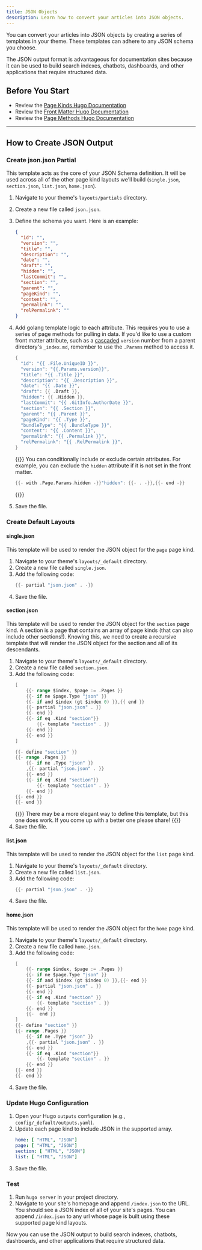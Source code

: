 ```yaml
---
title: JSON Objects
description: Learn how to convert your articles into JSON objects.
---
```


You can convert your articles into JSON objects by creating a series of templates in your theme. These templates can adhere to any JSON schema you choose.

The JSON output format is advantageous for documentation sites because it can be used to build search indexes, chatbots, dashboards, and other applications that require structured data.

## Before You Start

- Review the [Page Kinds Hugo Documentation](https://gohugo.io/templates/section-templates/#page-kinds)
- Review the [Front Matter Hugo Documentation](https://gohugo.io/content-management/front-matter/)
- Review the [Page Methods Hugo Documentation](https://gohugo.io/quick-reference/methods/#page)
---

## How to Create JSON Output

### Create json.json Partial 

This template acts as the core of your JSON Schema definition. It will be used across all of the other page kind layouts we'll build (`single.json`, `section.json`, `list.json`, `home.json`).

1. Navigate to your theme's `layouts/partials` directory.
2. Create a new file called `json.json`.
3. Define the schema you want. Here is an example:
   ```json
   {
     "id": "",
     "version": "",
     "title": "",
     "description": "",
     "date": "",
     "draft": "",
     "hidden": "",
     "lastCommit": "",
     "section": "",
     "parent": "",
     "pageKind": "",
     "content": "",
     "permalink": "",
     "relPermalink": ""
   }
   ```
4. Add golang template logic to each attribute. This requires you to use a series of page methods for pulling in data. If you'd like to use a custom front matter attribute, such as a [cascaded](https://gohugo.io/content-management/front-matter/#cascade) `version` number from a parent directory's `_index.md`, remember to use the `.Params` method to access it.
   ```go
   {
     "id": "{{ .File.UniqueID }}",
     "version": "{{.Params.version}}",
     "title": "{{ .Title }}",
     "description": "{{ .Description }}",
     "date": "{{ .Date }}",
     "draft": {{ .Draft }}, 
     "hidden": {{ .Hidden }},
     "lastCommit": "{{ .GitInfo.AuthorDate }}",
     "section": "{{ .Section }}",
     "parent": "{{ .Parent }}",
     "pageKind": "{{ .Type }}",
     "bundleType": "{{ .BundleType }}",
     "content": "{{ .Content }}",
     "permalink": "{{ .Permalink }}",
     "relPermalink": "{{ .RelPermalink }}",
   }
   ```
   {{<notice tip >}}
   You can conditionally include or exclude certain attributes. For example, you can exclude the `hidden` attribute if it is not set in the front matter.

   ```go
   {{- with .Page.Params.hidden -}}"hidden": {{- . -}},{{- end -}}
   ```
   {{</notice>}}

5. Save the file.

### Create Default Layouts

#### single.json

This template will be used to render the JSON object for the `page` page kind.

1. Navigate to your theme's `layouts/_default` directory.
2. Create a new file called `single.json`.
3. Add the following code:
   ```go
   {{- partial "json.json" . -}}
   ```
4. Save the file.

#### section.json 

This template will be used to render the JSON object for the `section` page kind. A section is a page that contains an array of page kinds (that can also include other sections!). Knowing this, we need to create a recursive template that will render the JSON object for the section and all of its descendants.

1. Navigate to your theme's `layouts/_default` directory.
2. Create a new file called `section.json`.
3. Add the following code:
   ```go 
   [
       {{- range $index, $page := .Pages }}
       {{- if ne $page.Type "json" }}
       {{- if and $index (gt $index 0) }},{{ end }}
       {{- partial "json.json" . }}
       {{- end }}
       {{- if eq .Kind "section"}}
           {{- template "section" . }}
       {{- end }}
       {{- end }}
   ]

   {{- define "section" }}
   {{- range .Pages }}
       {{- if ne .Type "json" }}
       ,{{- partial "json.json" . }}
       {{- end }}
       {{- if eq .Kind "section"}}
           {{- template "section" . }}
       {{- end }}
   {{- end }}
   {{- end }}
   ```
   {{<notice note>}}
   There may be a more elegant way to define this template, but this one does work. If you come up with a better one please share!
   {{</notice>}}
4. Save the file.


#### list.json

This template will be used to render the JSON object for the `list` page kind.

1. Navigate to your theme's `layouts/_default` directory.
2. Create a new file called `list.json`.
3. Add the following code:
   ```go
   {{- partial "json.json" . -}}
   ```
4. Save the file.

#### home.json

This template will be used to render the JSON object for the `home` page kind.

1. Navigate to your theme's `layouts/_default` directory.
2. Create a new file called `home.json`.
3. Add the following code:
   ```go
   [
       {{- range $index, $page := .Pages }}
       {{- if ne $page.Type "json" }}
       {{- if and $index (gt $index 0) }},{{- end }}
       {{- partial "json.json" . }}
       {{- end }}
       {{- if eq .Kind "section" }}
           {{- template "section" . }}
       {{- end }}
       {{-  end }}
   ]
   {{- define "section" }}
   {{- range .Pages }}
       {{- if ne .Type "json" }}
       ,{{- partial "json.json" . }}
       {{- end }}
       {{- if eq .Kind "section"}}
           {{- template "section" . }}
       {{- end }}
   {{- end }}
   {{- end }}
   ```
5. Save the file.

### Update Hugo Configuration

1. Open your Hugo `outputs` configuration (e.g., `config/_default/outputs.yaml`).
2. Update each page kind to include JSON in the supported array.
   ```yaml
   home: [ "HTML", "JSON"]
   page: [ "HTML", "JSON"]
   section: [ "HTML", "JSON"]
   list: [ "HTML", "JSON"]
   ```
3. Save the file.

### Test

1. Run `hugo server` in your project directory.
2. Navigate to your site's homepage and append `/index.json` to the URL. You should see a JSON index of all of your site's pages. You can append `/index.json` to any url whose page is built using these supported page kind layouts.

Now you can use the JSON output to build search indexes, chatbots, dashboards, and other applications that require structured data.